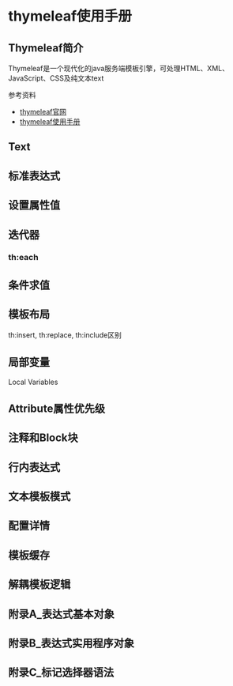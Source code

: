 thymeleaf使用手册
==

## Thymeleaf简介
Thymeleaf是一个现代化的java服务端模板引擎，可处理HTML、XML、JavaScript、CSS及纯文本text

参考资料
* [thymeleaf官网](https://www.thymeleaf.org/)
* [thymeleaf使用手册](https://www.thymeleaf.org/doc/tutorials/3.0/usingthymeleaf.html)

## Text


## 标准表达式

## 设置属性值

## 迭代器

### th:each


## 条件求值

## 模板布局
th:insert, th:replace, th:include区别


## 局部变量
Local Variables


## Attribute属性优先级

## 注释和Block块

## 行内表达式


## 文本模板模式

## 配置详情

## 模板缓存

## 解耦模板逻辑

## 附录A_表达式基本对象

## 附录B_表达式实用程序对象

## 附录C_标记选择器语法